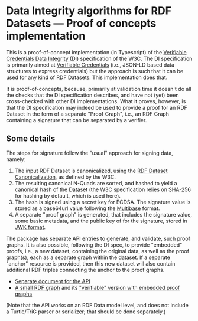 # Data Integrity algorithms for RDF Datasets — Proof of concepts implementation

This is a proof-of-concept implementation (in Typescript) of the [Verifiable Credentials Data Integrity (DI)](https://www.w3.org/TR/vc-data-integrity/) specification of the W3C. The DI specification is primarily aimed at [Verifiable Credentials](https://www.w3.org/TR/vc-data-model-2.0/) (i.e., JSON-LD based data structures to express credentials) but the approach is such that it can be used for any kind of RDF Datasets. This implementation does that.

It is proof-of-concepts, because, primarily at validation time it doesn't do all the checks that the DI specification describes, and have not (yet) been cross-checked with other DI implementations. What it proves, however, is that the DI specification may indeed be used to provide a proof for an RDF Dataset in the form of a separate "Proof Graph", i.e., an RDF Graph containing a signature that can be separated by a verifier.

## Some details

The steps for signature follow the "usual" approach for signing data, namely:

1. The input RDF Dataset is canonicalized, using the [RDF Dataset Canonicalization](https://www.w3.org/TR/rdf-canon/), as defined by the W3C.
2. The resulting canonical N-Quads are sorted, and hashed to yield a canonical hash of the Dataset (the W3C specification relies on SHA-256 for hashing by default, which is used here).
3. The hash is signed using a secret key for ECDSA. The signature value is stored as a base64url value following the [Multibase](https://datatracker.ietf.org/doc/draft-multiformats-multibase) format.
4. A separate "proof graph" is generated, that includes the signature value, some basic metadata, and the public key of for the signature, stored in [JWK format](https://www.rfc-editor.org/rfc/rfc7517).

The package has separate API entries to generate, and validate, such proof graphs. It is also possible, following the DI spec, to provide "embedded" proofs, i.e., a new dataset, containing the original data, as well as the proof graph(s), each as a separate graph within the dataset. If a separate "anchor" resource is provided, then this new dataset will also contain additional RDF triples connecting the anchor to the proof graphs.

- [Separate document for the API](https://iherman.github.io/rdfjs-di/classes/index.DI_ECDSA.html)
- [A small RDF graph](https://github.com/iherman/rdfjs-di/blob/main/examples/small.ttl) and its ["verifiable" version with embedded proof graphs](https://github.com/iherman/rdfjs-di/blob/main/examples/small_with_proofs.ttl) 

(Note that the API works on an RDF Data model level, and does not include a Turtle/TriG parser or serializer; that should be done separately.)
